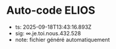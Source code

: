 # Auto-code ELIOS
- ts: 2025-09-18T13:43:16.893Z
- sig: ∞.je.toi.nous.432.528
- note: fichier généré automatiquement